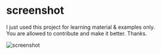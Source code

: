 # screenshot

I just used this project for learning material & examples only. </br>
You are allowed to contribute and make it better. Thanks.

![screenshot](https://user-images.githubusercontent.com/67325041/122720387-47314900-d224-11eb-936d-48bb717b0626.png)
